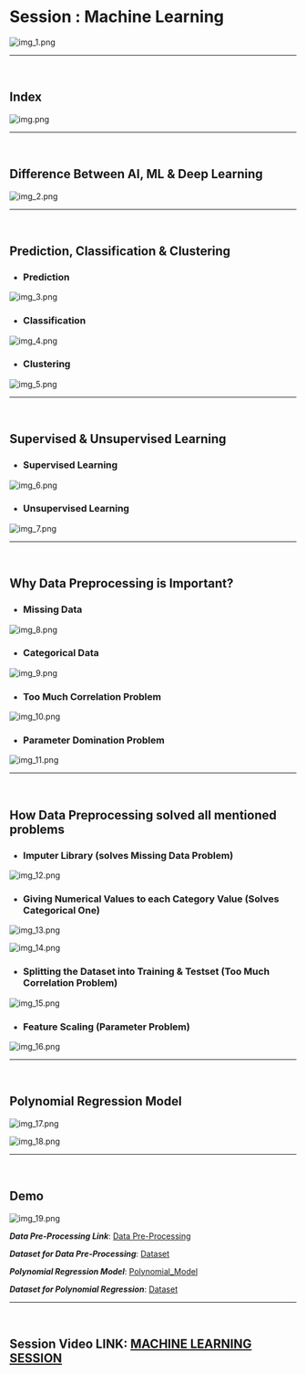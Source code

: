 # Session : Machine Learning

![img_1.png](img_1.png)

***
<br/>

## Index

![img.png](img.png)

***

<br/>

## Difference Between AI, ML & Deep Learning

![img_2.png](img_2.png)

***

<br/>

## Prediction, Classification & Clustering

* ### **Prediction**

![img_3.png](img_3.png)

* ### **Classification**

![img_4.png](img_4.png)

* ### **Clustering**

![img_5.png](img_5.png)

***

<br/>

## Supervised & Unsupervised Learning

* ### **Supervised Learning**

![img_6.png](img_6.png)

* ### **Unsupervised Learning**

![img_7.png](img_7.png)

***

<br/>

## Why Data Preprocessing is Important?

* ### **Missing Data**

![img_8.png](img_8.png)

* ### **Categorical Data**

![img_9.png](img_9.png)

* ### **Too Much Correlation Problem**

![img_10.png](img_10.png)

* ### **Parameter Domination Problem**

![img_11.png](img_11.png)

***

<br/>

## How Data Preprocessing solved all mentioned problems

* ### **Imputer Library** (solves Missing Data Problem)

![img_12.png](img_12.png)

* ### **Giving Numerical Values to each Category Value** (Solves Categorical One)

![img_13.png](img_13.png)

![img_14.png](img_14.png)

* ### **Splitting the Dataset into Training & Testset** (Too Much Correlation Problem)

![img_15.png](img_15.png)

* ### **Feature Scaling** (Parameter Problem)

![img_16.png](img_16.png)

***

<br/>

## Polynomial Regression Model

![img_17.png](img_17.png)

![img_18.png](img_18.png)

***

<br/>

## Demo

![img_19.png](img_19.png)

***Data Pre-Processing Link***: [Data Pre-Processing](https://colab.research.google.com/drive/1MHl7yUrciz2H5bhJf3_Iq3hrI4cjKXYD?usp=sharing)

***Dataset for Data Pre-Processing***:  [Dataset](https://drive.google.com/file/d/1dLkgUJAV6EqcqZH1PNBaM2UOrB2qJuFP/view?usp=sharing)

***Polynomial Regression Model***:  [Polynomial_Model](https://colab.research.google.com/drive/1VnQiOQefafynDa_wUiA0jNl7TU4eBzFJ?usp=sharing)

***Dataset for Polynomial Regression***:    [Dataset](https://drive.google.com/file/d/1Oyv3xh4V-jAaucJwzDuarXNwDBy8JTkS/view?usp=sharing)

***

<br/>

## Session Video LINK: [MACHINE LEARNING SESSION](https://drive.google.com/file/d/1xyvEN6VdlYRUrUqVrt-QB85ct9AYRcqQ/view?usp=sharing)
